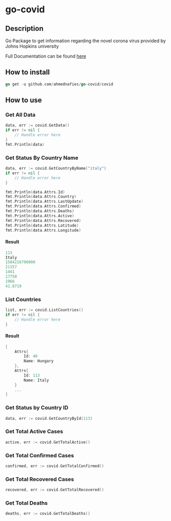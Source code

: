 # go-covid

## Description

Go Package to get information regarding the novel corona virus provided by Johns Hopkins university

Full Documentation can be found [here](https://ahmednafies.github.io/go-covid/)

## How to install

```go
go get -u github.com/ahmednafies/go-covid/covid
```

## How to use

### Get All Data

```go
data, err := covid.GetData()
if err != nil {
    // Handle error here
}
fmt.Println(data)
```

### Get Status By Country Name

```go
data, err := covid.GetCountryByName("italy")
if err != nil {
    // Handle error here
}

fmt.Println(data.Attrs.Id)
fmt.Println(data.Attrs.Country)
fmt.Println(data.Attrs.LastUpdate)
fmt.Println(data.Attrs.Confirmed)
fmt.Println(data.Attrs.Deaths)
fmt.Println(data.Attrs.Active)
fmt.Println(data.Attrs.Recovered)
fmt.Println(data.Attrs.Latitude)
fmt.Println(data.Attrs.Longitude)
```

#### Result

```go
113
Italy
1584216796000
21157
1441
17750
1966
41.8719
```

### List Countries

```go
list, err := covid.ListCountries()
if err != nil {
    // Handle error here
}
```

#### Result

```go
[
    Attrs{
        Id: 40
        Name: Hungary
    },
    Attrs{
        Id: 113
        Name: Italy
    }
    ...
]
```

### Get Status by Country ID

```go
data, err := covid.GetCountryById(113)
```

### Get Total Active Cases

```go
active, err := covid.GetTotalActive()
```

### Get Total Confirmed Cases

```go
confirmed, err := covid.GetTotalConfirmed()
```

### Get Total Recovered Cases

```go
recovered, err := covid.GetTotalRecovered()
```

### Get Total Deaths

```go
deaths, err := covid.GetTotalDeaths()
```
